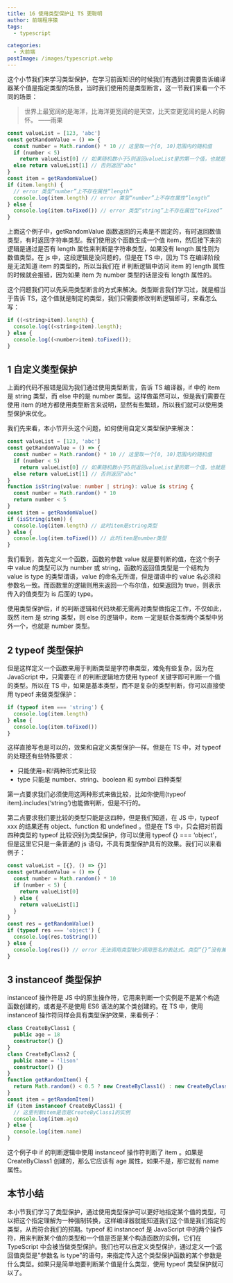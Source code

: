 ```yaml
---
title: 16 使用类型保护让 TS 更聪明
author: 前端程序猿
tags:
  - typescript

categories:
  - 大前端
postImage: /images/typescript.webp
---
```


这个小节我们来学习类型保护，在学习前面知识的时候我们有遇到过需要告诉编译器某个值是指定类型的场景，当时我们使用的是类型断言，这一节我们来看一个不同的场景：

<!-- more -->

> 世界上最宽阔的是海洋，比海洋更宽阔的是天空，比天空更宽阔的是人的胸怀。 ——雨果

```ts
const valueList = [123, 'abc']
const getRandomValue = () => {
  const number = Math.random() * 10 // 这里取一个[0, 10)范围内的随机值
  if (number < 5)
    return valueList[0] // 如果随机数小于5则返回valueList里的第一个值，也就是123
  else return valueList[1] // 否则返回"abc"
}
const item = getRandomValue()
if (item.length) {
  // error 类型“number”上不存在属性“length”
  console.log(item.length) // error 类型“number”上不存在属性“length”
} else {
  console.log(item.toFixed()) // error 类型“string”上不存在属性“toFixed”
}
```

上面这个例子中，getRandomValue 函数返回的元素是不固定的，有时返回数值类型，有时返回字符串类型。我们使用这个函数生成一个值 item，然后接下来的逻辑是通过是否有 length 属性来判断是字符串类型，如果没有 length 属性则为数值类型。在 js 中，这段逻辑是没问题的，但是在 TS 中，因为 TS 在编译阶段是无法知道 item 的类型的，所以当我们在 if 判断逻辑中访问 item 的 length 属性的时候就会报错，因为如果 item 为 number 类型的话是没有 length 属性的。

这个问题我们可以先采用类型断言的方式来解决。类型断言我们学习过，就是相当于告诉 TS，这个值就是制定的类型，我们只需要修改判断逻辑即可，来看怎么写：

```js
if ((<string>item).length) {
  console.log((<string>item).length);
} else {
  console.log((<number>item).toFixed());
}
```

## 1 自定义类型保护

上面的代码不报错是因为我们通过使用类型断言，告诉 TS 编译器，if 中的 item 是 string 类型，而 else 中的是 number 类型。这样做虽然可以，但是我们需要在使用 item 的地方都使用类型断言来说明，显然有些繁琐，所以我们就可以使用类型保护来优化。

我们先来看，本小节开头这个问题，如何使用自定义类型保护来解决：

```ts
const valueList = [123, 'abc']
const getRandomValue = () => {
  const number = Math.random() * 10 // 这里取一个[0, 10)范围内的随机值
  if (number < 5)
    return valueList[0] // 如果随机数小于5则返回valueList里的第一个值，也就是123
  else return valueList[1] // 否则返回"abc"
}
function isString(value: number | string): value is string {
  const number = Math.random() * 10
  return number < 5
}
const item = getRandomValue()
if (isString(item)) {
  console.log(item.length) // 此时item是string类型
} else {
  console.log(item.toFixed()) // 此时item是number类型
}
```

我们看到，首先定义一个函数，函数的参数 value 就是要判断的值，在这个例子中 value 的类型可以为 number 或 string，函数的返回值类型是一个结构为 value is type 的类型谓语，value 的命名无所谓，但是谓语中的 value 名必须和参数名一致。而函数里的逻辑则用来返回一个布尔值，如果返回为 true，则表示传入的值类型为 is 后面的 type。

使用类型保护后，if 的判断逻辑和代码块都无需再对类型做指定工作，不仅如此，既然 item 是 string 类型，则 else 的逻辑中，item 一定是联合类型两个类型中另外一个，也就是 number 类型。

## 2 typeof 类型保护

但是这样定义一个函数来用于判断类型是字符串类型，难免有些复杂，因为在 JavaScript 中，只需要在 if 的判断逻辑地方使用 typeof 关键字即可判断一个值的类型。所以在 TS 中，如果是基本类型，而不是复杂的类型判断，你可以直接使用 typeof 来做类型保护：

```ts
if (typeof item === 'string') {
  console.log(item.length)
} else {
  console.log(item.toFixed())
}
```

这样直接写也是可以的，效果和自定义类型保护一样。但是在 TS 中，对 typeof 的处理还有些特殊要求：

- 只能使用=和!两种形式来比较
- type 只能是 number、string、boolean 和 symbol 四种类型

第一点要求我们必须使用这两种形式来做比较，比如你使用(typeof item).includes(‘string’)也能做判断，但是不行的。

第二点要求我们要比较的类型只能是这四种，但是我们知道，在 JS 中，typeof xxx 的结果还有 object、function 和 undefined 。但是在 TS 中，只会把对前面四种类型的 typeof 比较识别为类型保护，你可以使用 typeof {} === ‘object’，但是这里它只是一条普通的 js 语句，不具有类型保护具有的效果。我们可以来看例子：

```ts
const valueList = [{}, () => {}]
const getRandomValue = () => {
  const number = Math.random() * 10
  if (number < 5) {
    return valueList[0]
  } else {
    return valueList[1]
  }
}
const res = getRandomValue()
if (typeof res === 'object') {
  console.log(res.toString())
} else {
  console.log(res()) // error 无法调用类型缺少调用签名的表达式。类型“{}”没有兼容的调用签名
}
```

## 3 instanceof 类型保护

instanceof 操作符是 JS 中的原生操作符，它用来判断一个实例是不是某个构造函数创建的，或者是不是使用 ES6 语法的某个类创建的。在 TS 中，使用 instanceof 操作符同样会具有类型保护效果，来看例子：

```ts
class CreateByClass1 {
  public age = 18
  constructor() {}
}
class CreateByClass2 {
  public name = 'lison'
  constructor() {}
}
function getRandomItem() {
  return Math.random() < 0.5 ? new CreateByClass1() : new CreateByClass2() // 如果随机数小于0.5就返回CreateByClass1的实例，否则返回CreateByClass2的实例
}
const item = getRandomItem()
if (item instanceof CreateByClass1) {
  // 这里判断item是否是CreateByClass1的实例
  console.log(item.age)
} else {
  console.log(item.name)
}
```

这个例子中 if 的判断逻辑中使用 instanceof 操作符判断了 item 。如果是 CreateByClass1 创建的，那么它应该有 age 属性，如果不是，那它就有 name 属性。

## 本节小结

本小节我们学习了类型保护，通过使用类型保护可以更好地指定某个值的类型，可以把这个指定理解为一种强制转换，这样编译器就能知道我们这个值是我们指定的类型，从而符合我们的预期。typeof 和 instanceof 是 JavaScript 中的两个操作符，用来判断某个值的类型和一个值是否是某个构造函数的实例，它们在 TypeScript 中会被当做类型保护。我们也可以自定义类型保护，通过定义一个返回值类型是"参数名 is type"的语句，来指定传入这个类型保护函数的某个参数是什么类型。如果只是简单地要判断某个值是什么类型，使用 typeof 类型保护就可以了。
